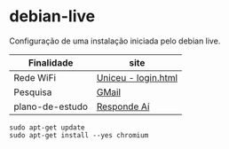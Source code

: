 # debian-live
Configuração de uma  instalação iniciada pelo debian live.

| Finalidade | site |
------------ | -------------
| Rede WiFi | [Uniceu - login.html](https://1.1.1.1/login.html) |
| Pesquisa | [GMail](www.gmail.com) |
| plano-de-estudo | [Responde Aí](https://www.respondeai.com.br/plano-de-estudo/8946/guia/10015) | 


```
sudo apt-get update
sudo apt-get install --yes chromium
```
